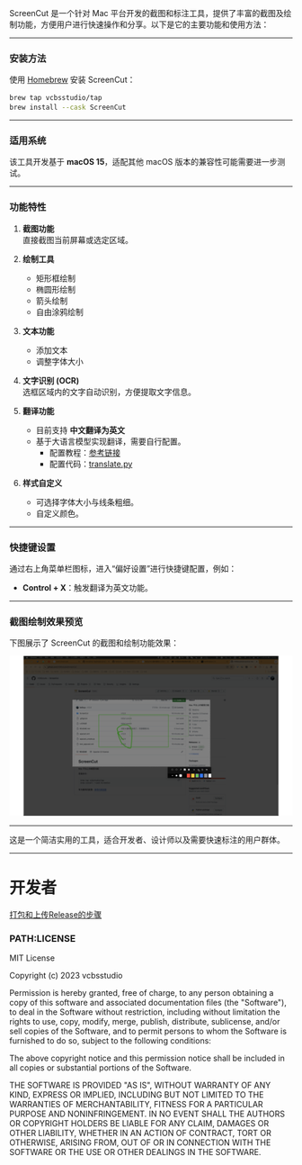 ScreenCut 是一个针对 Mac 平台开发的截图和标注工具，提供了丰富的截图及绘制功能，方便用户进行快速操作和分享。以下是它的主要功能和使用方法：

---

### 安装方法
使用 [Homebrew](https://brew.sh/) 安装 ScreenCut：
```bash
brew tap vcbsstudio/tap 
brew install --cask ScreenCut
```

---

### 适用系统
该工具开发基于 **macOS 15**，适配其他 macOS 版本的兼容性可能需要进一步测试。

---

### 功能特性

1. **截图功能**  
   直接截图当前屏幕或选定区域。
   
2. **绘制工具**  
   - 矩形框绘制  
   - 椭圆形绘制  
   - 箭头绘制  
   - 自由涂鸦绘制  
   
3. **文本功能**  
   - 添加文本  
   - 调整字体大小  
   
4. **文字识别 (OCR)**  
   选框区域内的文字自动识别，方便提取文字信息。  

5. **翻译功能**  
   - 目前支持 **中文翻译为英文**  
   - 基于大语言模型实现翻译，需要自行配置。  
     - 配置教程：[参考链接](https://hly-tech.gitbook.io/front-end/front-end/apple/library/coreml/zhi-xing-python-jiao-ben-diao-yong-ai/shi-yong-rest-api)  
     - 配置代码：[translate.py](./backend/translate.py)  

6. **样式自定义**  
   - 可选择字体大小与线条粗细。  
   - 自定义颜色。  

---

### 快捷键设置
通过右上角菜单栏图标，进入“偏好设置”进行快捷键配置，例如：
- **Control + X**：触发翻译为英文功能。  

---

### 截图绘制效果预览
下图展示了 ScreenCut 的截图和绘制功能效果：

![截图绘制的效果](./readmeImgs/image.png)

---

这是一个简洁实用的工具，适合开发者、设计师以及需要快速标注的用户群体。

---

# 开发者
[打包和上传Release的步骤](./tech_note/tech_note_ZH.md)


### PATH:LICENSE
MIT License

Copyright (c) 2023 vcbsstudio

Permission is hereby granted, free of charge, to any person obtaining a copy
of this software and associated documentation files (the "Software"), to deal
in the Software without restriction, including without limitation the rights
to use, copy, modify, merge, publish, distribute, sublicense, and/or sell
copies of the Software, and to permit persons to whom the Software is
furnished to do so, subject to the following conditions:

The above copyright notice and this permission notice shall be included in all
copies or substantial portions of the Software.

THE SOFTWARE IS PROVIDED "AS IS", WITHOUT WARRANTY OF ANY KIND, EXPRESS OR
IMPLIED, INCLUDING BUT NOT LIMITED TO THE WARRANTIES OF MERCHANTABILITY,
FITNESS FOR A PARTICULAR PURPOSE AND NONINFRINGEMENT. IN NO EVENT SHALL THE
AUTHORS OR COPYRIGHT HOLDERS BE LIABLE FOR ANY CLAIM, DAMAGES OR OTHER
LIABILITY, WHETHER IN AN ACTION OF CONTRACT, TORT OR OTHERWISE, ARISING FROM,
OUT OF OR IN CONNECTION WITH THE SOFTWARE OR THE USE OR OTHER DEALINGS IN THE
SOFTWARE.
   